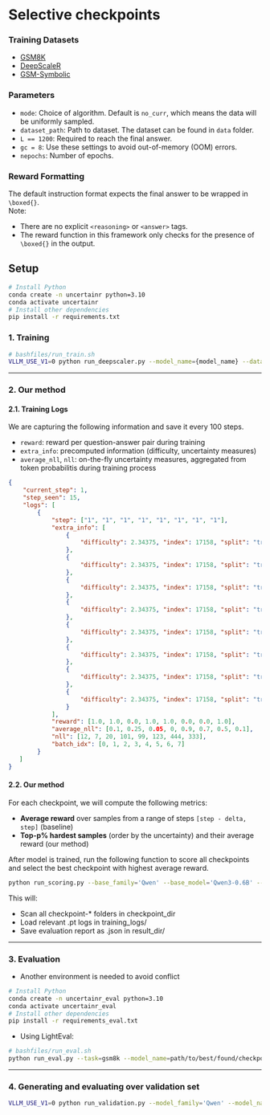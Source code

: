 # Selective checkpoints

### Training Datasets
- [GSM8K](https://huggingface.co/datasets/openai/gsm8k)
- [DeepScaleR](https://huggingface.co/datasets/lime-nlp/DeepScaleR_Difficulty)
- [GSM-Symbolic](https://github.com/apple/ml-gsm-symbolic/blob/main/generated_data/GSM_symbolic.jsonl)

### Parameters
- `mode`: Choice of algorithm. Default is `no_curr`, which means the data will be uniformly sampled. 
- `dataset_path`: Path to dataset. The dataset can be found in `data` folder.
- `L == 1200`: Required to reach the final answer.
- `gc = 8`: Use these settings to avoid out-of-memory (OOM) errors.
- `nepochs`: Number of epochs.

### Reward Formatting
The default instruction format expects the final answer to be wrapped in `\boxed{}`.  
Note:
- There are no explicit `<reasoning>` or `<answer>` tags.
- The reward function in this framework only checks for the presence of `\boxed{}` in the output.

## Setup
```bash
# Install Python
conda create -n uncertainr python=3.10
conda activate uncertainr
# Install other dependencies
pip install -r requirements.txt
```

### 1. Training
```bash
# bashfiles/run_train.sh
VLLM_USE_V1=0 python run_deepscaler.py --model_name={model_name} --dataset_path=./data/{dataset_name}_train.parquet --dataset_name={dataset_name} --mode=no_curr --uncertainty_metric=None --num_shots=0 --gc=8 --L=1200 --nepochs=1000 --T=0.0 --eta=50 --sensitivity=2.0 --beta=0.5 --d_min=0.0 --d_max=100.0 --seed=1025
```

---
### 2. Our method
#### 2.1. Training Logs

We are capturing the following information and save it every 100 steps.
- `reward`: reward per question-answer pair during training
- `extra_info`: precomputed information (difficulty, uncertainty measures)
- `average_nll`, `nll`: on-the-fly uncertainty measures, aggregated from token probabilitis during training process

```json
{
    "current_step": 1,
    "step_seen": 15,
    "logs": [
        {
            "step": ["1", "1", "1", "1", "1", "1", "1", "1"],
            "extra_info": [
                {
                    "difficulty": 2.34375, "index": 17158, "split": "train"
                },
                {
                    "difficulty": 2.34375, "index": 17158, "split": "train"
                },
                {
                    "difficulty": 2.34375, "index": 17158, "split": "train"
                },
                {
                    "difficulty": 2.34375, "index": 17158, "split": "train"
                },
                {
                    "difficulty": 2.34375, "index": 17158, "split": "train"
                },
                {
                    "difficulty": 2.34375, "index": 17158, "split": "train"
                },
                {
                    "difficulty": 2.34375, "index": 17158, "split": "train"
                },
                {
                    "difficulty": 2.34375, "index": 17158, "split": "train"
                }
            ],
            "reward": [1.0, 1.0, 0.0, 1.0, 1.0, 0.0, 0.0, 1.0],
            "average_nll": [0.1, 0.25, 0.05, 0, 0.9, 0.7, 0.5, 0.1],
            "nll": [12, 7, 20, 101, 99, 123, 444, 333],
            "batch_idx": [0, 1, 2, 3, 4, 5, 6, 7]
        }
   ]
}
```

#### 2.2. Our method

For each checkpoint, we will compute the following metrics:
- **Average reward** over samples from a range of steps `[step - delta, step]` (baseline)
- **Top-p% hardest samples** (order by the uncertainty) and their average reward (our method)

After model is trained, run the following function to score all checkpoints and select the best checkpoint with highest average reward. 

```bash
python run_scoring.py --base_family='Qwen' --base_model='Qwen3-0.6B' --train_data={train_data} --difficulty='average_nll' --list_eval_data math_500 minerva olympiad amc23 --save_result=True
```
This will:

- Scan all checkpoint-* folders in checkpoint_dir
- Load relevant .pt logs in training_logs/
- Save evaluation report as .json in result_dir/

--- 
### 3. Evaluation
- Another environment is needed to avoid conflict
```bash
# Install Python
conda create -n uncertainr_eval python=3.10
conda activate uncertainr_eval
# Install other dependencies
pip install -r requirements_eval.txt
```

- Using LightEval: 
```bash
# bashfiles/run_eval.sh
python run_eval.py --task=gsm8k --model_name=path/to/best/found/checkpoint/ --model_seed=model_seed --num_shots=num_shots
```

---
### 4. Generating and evaluating over validation set
```bash
VLLM_USE_V1=0 python run_validation.py --model_family='Qwen' --model_name='Qwen2.5-0.5B-Instruct' --list_seed 1025 2025 3025 --n_samples={n_samples} --train_data={train_data} --metric=None
```